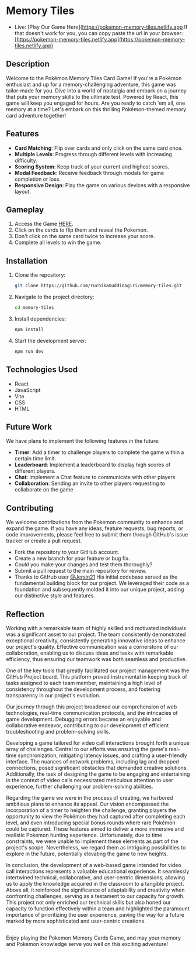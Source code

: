 # Memory Tiles
-   Live: [Play Our Game Here](https://pokemon-memory-tiles.netlify.app
    If that doesn't work for you, you can copy paste the url in your browser: [https://pokemon-memory-tiles.netlify.app](https://pokemon-memory-tiles.netlify.app)

## Description

Welcome to the Pokémon Memory Tiles Card Game!
If you're a Pokémon enthusiast and up for a memory-challenging adventure, this game was tailor-made for you. Dive into a world of nostalgia and embark on a journey that puts your memory skills to the ultimate test. Powered by React, this game will keep you engaged for hours.
Are you ready to catch 'em all, one memory at a time? Let's embark on this thrilling Pokémon-themed memory card adventure together!

## Features

-   **Card Matching**: Flip over cards and only click on the same card once.
-   **Multiple Levels**: Progress through different levels with increasing difficulty.
-   **Scoring System**: Keep track of your current and highest scores.
-   **Modal Feedback**: Receive feedback through modals for game completion or loss.
-   **Responsive Design**: Play the game on various devices with a responsive layout.
## Gameplay

1.  Access the Game [HERE](https://pokemon-memory-tiles.netlify.app).
2.  Click on the cards to flip them and reveal the Pokemon.
3.  Don't click on the same card twice to increase your score.
4.  Complete all levels to win the game.
## Installation
1.  Clone the repository:

    ```bash
    git clone https://github.com/ruchikamuddinagiri/memory-tiles.git
    ```

2.  Navigate to the project directory:

    ```bash
    cd memory-tiles
    ```

3.  Install dependencies:

    ```bash
    npm install
    ```

4.  Start the development server:
    ```bash
    npm run dev
    ```

## Technologies Used

-   React
-   JavaScript
-   Vite
-   CSS
-   HTML
## Future Work

We have plans to implement the following features in the future:

-   **Timer**: Add a timer to challenge players to complete the game within a certain time limit.
-   **Leaderboard**: Implement a leaderboard to display high scores of different players.
-   **Chat**: Implement a Chat feature to communicate with other players
-   **Collaboration**: Sending an invite to other players requesting to collaborate on the game
  
## Contributing
We welcome contributions from the Pokemon community to enhance and expand the game. If you have any ideas, feature requests, bug reports, or code improvements, please feel free to submit them through GitHub's issue tracker or create a pull request.
-   Fork the repository to your GitHub account.
-   Create a new branch for your feature or bug fix.
-   Could you make your changes and test them thoroughly?
-   Submit a pull request to the main repository for review.
-   Thanks to GitHub user [@Jersin21](https://github.com/Jersin21) His initial codebase served as the fundamental building block for our project. We leveraged their
  code as a foundation and subsequently molded it into our unique project, adding our distinctive style and features.
## Reflection  
Working with a remarkable team of highly skilled and motivated individuals was a significant asset to our project. The team consistently demonstrated exceptional creativity, consistently generating innovative ideas to enhance our project's quality. Effective communication was a cornerstone of our collaboration, enabling us to discuss ideas and tasks with remarkable efficiency, thus ensuring our teamwork was both seamless and productive.

One of the key tools that greatly facilitated our project management was the GitHub Project board. This platform proved instrumental in keeping track of tasks assigned to each team member, maintaining a high level of consistency throughout the development process, and fostering transparency in our project's evolution.

Our journey through this project broadened our comprehension of web technologies, real-time communication protocols, and the intricacies of game development. Debugging errors became an enjoyable and collaborative endeavor, contributing to our development of efficient troubleshooting and problem-solving skills.

Developing a game tailored for video call interactions brought forth a unique array of challenges. Central to our efforts was ensuring the game's real-time synchronization, mitigating latency issues, and crafting a user-friendly interface. The nuances of network problems, including lag and dropped connections, posed significant obstacles that demanded creative solutions. Additionally, the task of designing the game to be engaging and entertaining in the context of video calls necessitated meticulous attention to user experience, further challenging our problem-solving abilities.

Regarding the game we were in the process of creating, we harbored ambitious plans to enhance its appeal. Our vision encompassed the incorporation of a timer to heighten the challenge, granting players the opportunity to view the Pokémon they had captured after completing each level, and even introducing special bonus rounds where rare Pokémon could be captured. These features aimed to deliver a more immersive and realistic Pokémon hunting experience. Unfortunately, due to time constraints, we were unable to implement these elements as part of the project's scope. Nevertheless, we regard them as intriguing possibilities to explore in the future, potentially elevating the game to new heights.

In conclusion, the development of a web-based game intended for video call interactions represents a valuable educational experience. It seamlessly intertwined technical, collaborative, and user-centric dimensions, allowing us to apply the knowledge acquired in the classroom to a tangible project. Above all, it reinforced the significance of adaptability and creativity when confronting challenges, serving as a testament to our capacity for growth. This project not only enriched our technical skills but also honed our capacity to function effectively within a team and highlighted the paramount importance of prioritizing the user experience, paving the way for a future marked by more sophisticated and user-centric creations.
##
Enjoy playing the Pokemon Memory Cards Game, and may your memory and Pokemon knowledge serve you well on this exciting adventure!






